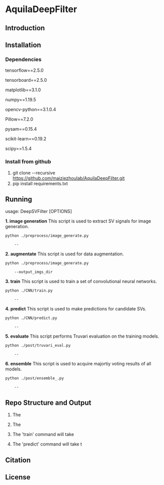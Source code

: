 # AquilaDeepFilter

## Introduction 


## Installation
### Dependencies
tensorflow==2.5.0

tensorboard==2.5.0

matplotlib==3.1.0

numpy==1.19.5

opencv-python==3.1.0.4

Pillow==7.2.0

pysam==0.15.4

scikit-learn==0.19.2

scipy==1.5.4

### Install from github
1. git clone --recursive https://github.com/maiziezhoulab/AquilaDeepFilter.git
2. pip install requirements.txt

## Running
usage: DeepSVFilter [OPTIONS]  

**1. image generation**
      This script is used to extract SV signals for image generation.

	python ./preprocess/image_generate.py 

		-- 

**2. augmentate**
      This script is used for data augmentation.

	python ./preprocess/image_generate.py 

		--output_imgs_dir	

**3. train**
      This script is used to train a set of convolutional neural networks.  

	python ./CNN/train.py

		--		

**4. predict**
      This script is used to make predictions for candidate SVs.  

	python ./CNN/predict.py

		--

**5. evaluate**
	This script performs Truvari evaluation on the training models.  

	python ./post/truvari_eval.py

		--

**6. ensemble**
	This script is used to acquire majortiy voting results of all models.  

	python ./post/ensemble_.py 

		--

## Repo Structure and Output

1. The   

2. The 

3. The 'train' command will take   

4. The 'predict' command will take t

Citation
--------


License
-------
